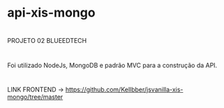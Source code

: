 # api-xis-mongo
#
PROJETO 02 BLUEEDTECH
#
Foi utilizado NodeJs, MongoDB e padrão MVC para a construção da API.

#
LINK FRONTEND -> https://github.com/Kellbber/jsvanilla-xis-mongo/tree/master
